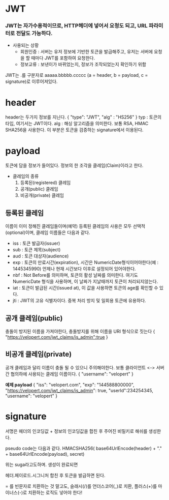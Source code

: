 # JWT

### JWT는 자가수용적이므로, HTTP헤더에 넣어서 요청도 되고, URL 파라미터로 전달도 가능하다.

* 사용되는 상황
    * 회원인증 : 서버는 유저 정보에 기반한 토큰을 발급해주고, 유저는 서버에 요청을 할 때마다 JWT를 포함하여 요청한다.
    * 정보교류 : 보낸이가 바뀌었는지, 정보가 조작되었는지 확인하기 위함

JWT는 .를 구분자로 aaaaa.bbbbb.ccccc (a = header, b = payload, c = signature)로 이루어져있다.

# header
header는 두가지 정보를 지닌다.
{
    "type": "JWT",
    "alg" : "HS256"
}
typ : 토큰의 타입, 여기서는 JWT이다.
alg : 해싱 알고리즘을 의미한다. 보통 RSA, HMAC SHA256을 사용한다. 이 부분은 토큰을 검증하는 signature에서 이용된다.

# payload 
토큰에 담을 정보가 들어있다. 정보의 한 조각을 클레임(Claim)이라고 한다.


- 클레임의 종류
    1. 등록된(registered) 클레임
    2. 공개(public) 클레임
    3. 비공개(private) 클레임


## 등록된 클레임
이름이 이미 정해진 클레임들이며(예약)
등록된 클레임의 사용은 모두 선택적(optional)이며, 클레임 이름들은 다음과 같다.

- iss : 토큰 발급자(issuer)
- sub : 토큰 제목(subject)
- aud : 토큰 대상자(audience)
- exp : 토큰의 만료시간(expiration), 시간은 NumericDate형식이어야한다(예 : 1445345990) 언제나 현재 시간보다 이후로 설정되어 있어야한다.
- nbf : Not Before를 의미하며, 토큰의 활성 날짜를 의미한다. 여기도 NumericDate 형식을 사용하며, 이 날짜가 지날때까지 토큰이 처리되지않는다.
- iat : 토큰이 발급된 시간(issued at), 이 값을 사용하면 토큰의 age를 확인할 수 있다.
- jti : JWT의 고유 식별자이다. 중복 처리 방지 및 일회용 토큰에 유용하다.

## 공개 클레임(public)

충돌이 방지된 이름을 가져야한다, 충돌방지를 위해 이름을 URI 형식으로 짓는다
{
    "https://velopert.com/jwt_claims/is_admin":true
}

## 비공개 클레임(private)
공개 클레임과 달리 이름이 충돌 될 수 있으니 주의해야한다.
보통 클라이언트 <-> 서버간 협의하에 사용되는 클레임 이름이다.
{
    "username": "velopert"
}

**예제 payload**
{
    "iss": "velopert.com",
    "exp": "144588800000",
    "https://velopert.com/jwt_claims/is_admin": true,
    "userId":234254345,
    "username": "velopert"
}

# signature
서명은 헤더의 인코딩값 + 정보의 인코딩값을 합친 후 주어진 비밀키로 해쉬를 생성한다.

pseudo code는 다음과 같다.
HMACSHA256(
  base64UrlEncode(header) + "." +
  base64UrlEncode(payload),
  secret)

위는 suga라고도하며. 생성이 완료되면

헤더.페이로드.시그니처 합친 후 토큰을 발급하면 된다.


= 를 빈문자로 치환하는 것 말고도,
슬래시(/)를 언더스코어(_)로 치환,
플러스(+)를 마이너스(-)로 치환하는 로직도 넣어야 한다!
